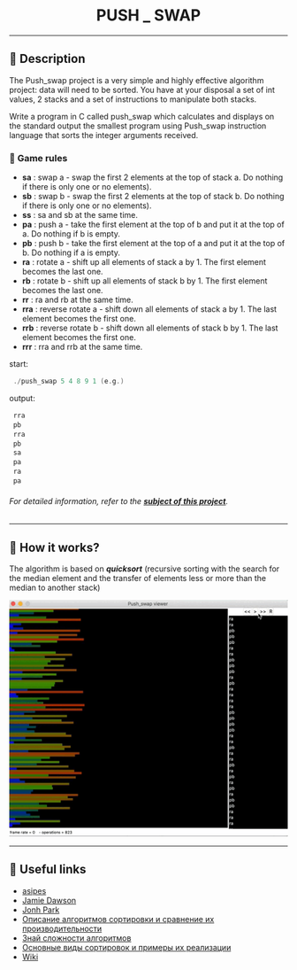 <h1 align="center">
    PUSH _ SWAP
</h1>

___

## 🚀 **Description**

The Push_swap project is a very simple and highly effective algorithm project: data will need to be sorted. You have at your disposal a set of int values, 2 stacks and a set of instructions to manipulate both stacks.

Write a program in C called push_swap which calculates and displays on the standard output the smallest program using Push_swap instruction language that
sorts the integer arguments received.

### 🦑 **Game rules**

+ **sa** : swap a - swap the first 2 elements at the top of stack a. Do nothing if there is only one or no elements).
+ **sb** : swap b - swap the first 2 elements at the top of stack b. Do nothing if there is only one or no elements).
+ **ss** : sa and sb at the same time.
+ **pa** : push a - take the first element at the top of b and put it at the top of a. Do nothing if b is empty.
+ **pb** : push b - take the first element at the top of a and put it at the top of b. Do nothing if a is empty.
+ **ra** : rotate a - shift up all elements of stack a by 1. The first element becomes the last one.
+ **rb** : rotate b - shift up all elements of stack b by 1. The first element becomes the last one.
+ **rr** : ra and rb at the same time.
+ **rra** : reverse rotate a - shift down all elements of stack a by 1. The last element becomes the first one.
+ **rrb** : reverse rotate b - shift down all elements of stack b by 1. The last element becomes the first one.
+ **rrr** : rra and rrb at the same time.

start:

```c
 ./push_swap 5 4 8 9 1 (e.g.)
```
output:

```c
 rra
 pb
 rra
 pb
 sa
 pa
 ra
 pa
```

###### *For detailed information, refer to the [**subject of this project**](https://github.com/CherdantsevIlya/push_swp/blob/master/content/en.subject.pdf).*

___

## 🧮 **How it works?**

The algorithm is based on ***quicksort*** (recursive sorting with the search for the median element and the transfer of elements less or more than the median to another stack)

![GIF](https://github.com/CherdantsevIlya/push_swp/blob/master/content/push_swap.gif)
___

## 📌 **Useful links**

+ [asipes](https://vk.com/@forum42intra-push-swap)
+ [Jamie Dawson](https://medium.com/@jamierobertdawson/push-swap-the-least-amount-of-moves-with-two-stacks-d1e76a71789a)
+ [Jonh Park](https://www.youtube.com/watch?v=7KW59UO55TQ&t=516s)
+ [Описание алгоритмов сортировки и сравнение их производительности](https://habr.com/ru/post/335920/)
+ [Знай сложности алгоритмов](https://habr.com/ru/post/188010/)
+ [Основные виды сортировок и примеры их реализации](https://academy.yandex.ru/posts/osnovnye-vidy-sortirovok-i-primery-ikh-realizatsii)
+ [Wiki](https://neerc.ifmo.ru/wiki/index.php?title=%D0%A1%D0%BE%D1%80%D1%82%D0%B8%D1%80%D0%BE%D0%B2%D0%BA%D0%B8)


